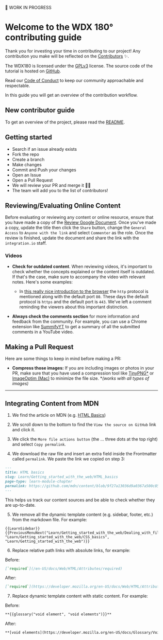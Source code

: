 🚧 WORK IN PROGRESS

# Welcome to the WDX 180° contributing guide 

Thank you for investing your time in contributing to our project! Any contribution you make will be reflected on the [Contributors](README.md#contribute) :sparkles:.

The WDX180 is licensed under the [GPLv3](https://www.gnu.org/licenses/gpl-3.0.txt) license. The source code of the tutorial is hosted on [GitHub](https://github.com/in-tech-gration/WDX-180). 

Read our [Code of Conduct](CODE_OF_CONDUCT.md) to keep our community approachable and respectable.

In this guide you will get an overview of the contribution workflow.

## New contributor guide

To get an overview of the project, please read the [README](README.md). 

## Getting started

- Search if an issue already exists []()
- Fork the repo
- Create a branch
- Make changes
- Commit and Push your changes
- Open an Issue
- Open a Pull Request
- We will review your PR and merge it :tada::tada:
- The team will add you to the list of contributors! []()

## Reviewing/Evaluating Online Content

Before evaluating or reviewing any content or online resource, ensure that you have made a copy of the [Review Google Document](https://docs.google.com/document/d/1CRaejbYTLorucBXauv2Z-FEqXtYB5K1hdsZu7496YEc/copy). Once you've made a copy, update the title then click the `Share` button, change the `General Access` to `Anyone with the link` and select `Commenter` as the role. Once the review is finished, update the document and share the link with the `integration.io` staff. 

### Videos

- **Check for outdated content**. When reviewing videos, it's important to check whether the concepts explained or the content itself is outdated. If that's the case, make sure to accompany the video with relevant notes. Here's some examples:

  - In [this really nice introduction to the browser](https://www.youtube.com/watch?v=DuSURHrZG6I) the `http` protocol is mentioned along with the default port `80`. These days the default protocol is `https` and the default port is `443`. We've left a comment reminding the viewers about this important distinction.

- **Always check the comments section** for more information and feedback from the community. For example, you can use a Chrome extension like [SummifyYT](https://chrome.google.com/webstore/detail/summifyyt-summarize-youtu/mcjgidambippeaajehcfimmephgholco) to get a summary of all the submitted comments in a YouTube video.

## Making a Pull Request

Here are some things to keep in mind before making a PR:

- **Compress those images:** If you are including images or photos in your PR, make sure that you have used a compression tool like [TinyPNG*](https://tinypng.com/) or [ImageOptim (Mac)](https://imageoptim.com/mac) to minimize the file size. *_(works with all types of images)_

---

## Integrating Content from MDN 

1) We find the article on MDN (e.g. [HTML Basics](https://developer.mozilla.org/en-US/docs/Learn/Getting_started_with_the_web/HTML_basics))

2) We scroll down to the bottom to find the `View the source on GitHub` link and click it.

3) We click the `More file actions button` (the ... three dots at the top right) and select `Copy permalink`.

4) We download the raw file and insert an extra field inside the Frontmatter called `permalink`. We paste the link we copied on step 3:

```markdown
---
title: HTML basics
slug: Learn/Getting_started_with_the_web/HTML_basics
page-type: learn-module-chapter
permalink: https://github.com/mdn/content/blob/9f27a13036d9a0367a500c853648cc3b02da779a/files/en-us/learn/getting_started_with_the_web/html_basics/index.md
---
```

This helps us track our content sources and be able to check whether they are up-to-date.

5) We remove all the dynamic template content (e.g. sidebar, footer, etc.) from the markdown file. For example:

```
{{LearnSidebar}}{{PreviousMenuNext("Learn/Getting_started_with_the_web/Dealing_with_files", "Learn/Getting_started_with_the_web/CSS_basics", "Learn/Getting_started_with_the_web")}}
```

6) Replace relative path links with absolute links, for example:

Before:

```markdown
[`required`](/en-US/docs/Web/HTML/Attributes/required)
```

After:

```markdown  
[`required`](https://developer.mozilla.org/en-US/docs/Web/HTML/Attributes/required)
```

7) Replace dynamic template content with static content. For example:

Before:

```markdown
**{{glossary("void element", "void elements")}}**
```

After:

```markdown
**[void elements](https://developer.mozilla.org/en-US/docs/Glossary/Void_element)**
```